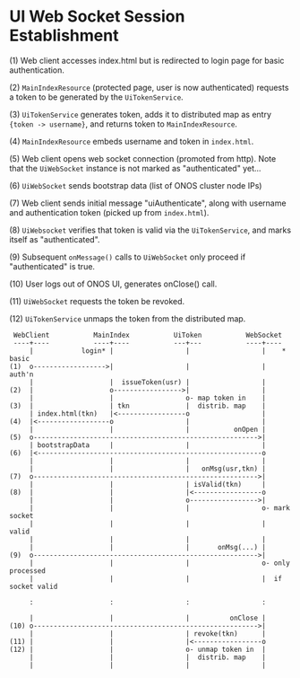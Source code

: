# UI Web Socket Session Establishment

(1) Web client accesses index.html but is redirected to login page for
    basic authentication.

(2) `MainIndexResource` (protected page, user is now authenticated) requests
    a token to be generated by the `UiTokenService`.

(3) `UiTokenService` generates token, adds it to distributed map as
    entry `{token -> username}`, and returns token to `MainIndexResource`.

(4) `MainIndexResource` embeds username and token in `index.html`.

(5) Web client opens web socket connection (promoted from http). Note that
    the `UiWebSocket` instance is not marked as "authenticated" yet...


(6) `UiWebSocket` sends bootstrap data (list of ONOS cluster node IPs)

(7) Web client sends initial message "uiAuthenticate", along with username
    and authentication token (picked up from `index.html`).

(8) `UiWebsocket` verifies that token is valid via the `UiTokenService`, and
    marks itself as "authenticated".

(9) Subsequent `onMessage()` calls to `UiWebSocket` only proceed if 
    "authenticated" is true.

(10) User logs out of ONOS UI, generates onClose() call.

(11) `UiWebSocket` requests the token be revoked.

(12) `UiTokenService` unmaps the token from the distributed map.


```
 WebClient           MainIndex           UiToken           WebSocket
 ----+----           ----+----           ---+---           ----+----
     |            login* |                  |                  |    * basic
(1)  o------------------>|                  |                  |     auth'n 
     |                   |  issueToken(usr) |                  |
(2)  |                   o----------------->|                  |
     |                   |                  o- map token in    |
(3)  |                   | tkn              |  distrib. map    |
     | index.html(tkn)   |<-----------------o                  |
(4)  |<------------------o                  |                  |
     |                   |                  |           onOpen |
(5)  o-------------------------------------------------------->|
     | bootstrapData     |                  |                  |
(6)  |<--------------------------------------------------------o
     |                   |                  |                  |
     |                   |                  |   onMsg(usr,tkn) |
(7)  o-------------------------------------------------------->|
     |                   |                  | isValid(tkn)     |
(8)  |                   |                  |<-----------------o
     |                   |                  o----------------->| 
     |                   |                  |                  o- mark socket
     |                   |                  |                  |  valid
     |                   |                  |                  |
     |                   |                  |       onMsg(...) |
(9)  o-------------------------------------------------------->|
     |                   |                  |                  o- only processed
     |                   |                  |                  |  if socket valid
     
     :                   :                  :                  :
     
     |                   |                  |          onClose |
(10) o-------------------------------------------------------->|
     |                   |                  | revoke(tkn)      |
(11) |                   |                  |<-----------------o
(12) |                   |                  o- unmap token in  |
     |                   |                  |  distrib. map    |
     |                   |                  |                  |
```


